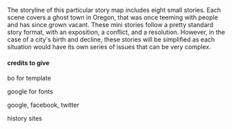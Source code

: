 The storyline of this particular story map includes eight small stories. Each scene covers a ghost town in Oregon, that was once teeming with people and has since grown vacant. These mini stories follow a pretty standard story format, with an exposition, a conflict, and a resolution. However, in the case of a city's birth and decline, these stories will be simplified as each situation would have its own series of issues that can be very complex.











#### credits to give

bo for template

google for fonts

google, facebook, twitter

history sites